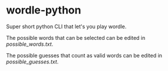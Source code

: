 # wordle-python
Super short python CLI that let's you play wordle.

The possible words that can be selected can be edited in _possible_words.txt_.

The possible guesses that count as valid words can be edited in _possible_guesses.txt_.
